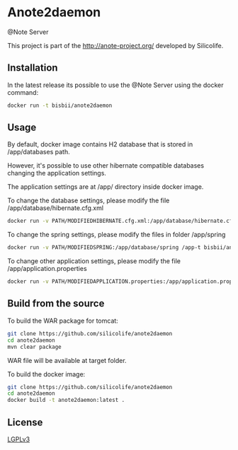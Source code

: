 # Anote2daemon
@Note Server

This project is part of the http://anote-project.org/ developed by Silicolife.

## Installation

In the latest release its possible to use the @Note Server using the docker command:

```bash
docker run -t bisbii/anote2daemon
```

## Usage

By default, docker image contains H2 database that is stored in /app/databases path.

However, it's possible to use other hibernate compatible databases changing the application settings.

The application settings are at /app/ directory inside docker image.

To change the database settings, please modify the file /app/database/hibernate.cfg.xml

```bash
docker run -v PATH/MODIFIEDHIBERNATE.cfg.xml:/app/database/hibernate.cfg.xml /app-t bisbii/anote2daemon
```

To change the spring settings, please modify the files in folder /app/spring

```bash
docker run -v PATH/MODIFIEDSPRING:/app/database/spring /app-t bisbii/anote2daemon
```

To change other application settings, please modify the file /app/application.properties

```bash
docker run -v PATH/MODIFIEDAPPLICATION.properties:/app/application.properties /app-t bisbii/anote2daemon
```

## Build from the source

To build the WAR package for tomcat:

```bash
git clone https://github.com/silicolife/anote2daemon
cd anote2daemon
mvn clear package
```
WAR file will be available at target folder.

To build the docker image:

```bash
git clone https://github.com/silicolife/anote2daemon
cd anote2daemon
docker build -t anote2daemon:latest .
```

## License
[LGPLv3](https://choosealicense.com/licenses/lgpl-3.0/)
